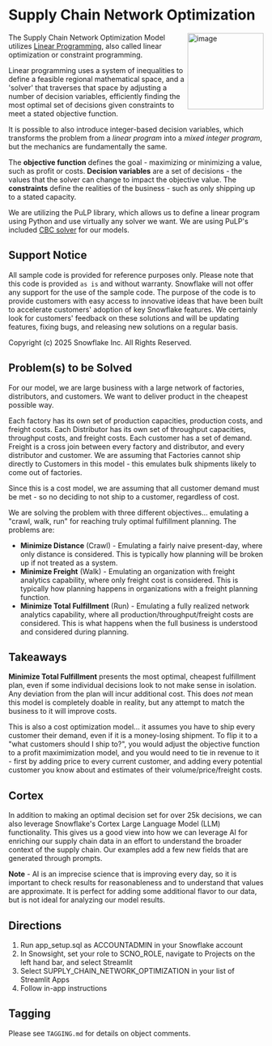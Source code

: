 # Supply Chain Network Optimization

<a href="https://emerging-solutions-toolbox.streamlit.app/">
    <img src="https://github.com/user-attachments/assets/aa206d11-1d86-4f32-8a6d-49fe9715b098" alt="image" width="150" align="right";">
</a>

The Supply Chain Network Optimization Model utilizes [Linear Programming](https://en.wikipedia.org/wiki/Linear_programming), also called linear optimization or constraint programming.

Linear programming uses a system of inequalities to define a feasible regional mathematical space, and a 'solver' that traverses that space by adjusting a number of decision variables, efficiently finding the most optimal set of decisions given constraints to meet a stated objective function.

It is possible to also introduce integer-based decision variables, which transforms the problem from a *linear program* into a *mixed integer program*, but the mechanics are fundamentally the same.

The **objective function** defines the goal - maximizing or minimizing a value, such as profit or costs.
**Decision variables** are a set of decisions - the values that the solver can change to impact the objective value.
The **constraints** define the realities of the business - such as only shipping up to a stated capacity.

We are utilizing the PuLP library, which allows us to define a linear program using Python and use virtually any solver we want.  We are using PuLP's included [CBC solver](https://github.com/coin-or/Cbc) for our models.

## Support Notice

All sample code is provided for reference purposes only. Please note that this code is
provided `as is` and without warranty. Snowflake will not offer any support for the use
of the sample code. The purpose of the code is to provide customers with easy access to
innovative ideas that have been built to accelerate customers' adoption of key
Snowflake features. We certainly look for customers' feedback on these solutions and
will be updating features, fixing bugs, and releasing new solutions on a regular basis.

Copyright (c) 2025 Snowflake Inc. All Rights Reserved.

## Problem(s) to be Solved
For our model, we are large business with a large network of factories, distributors, and customers.  We want to deliver product in the cheapest possible way.

Each factory has its own set of production capacities, production costs, and freight costs.  Each Distributor has its own set of throughput capacities, throughput costs, and freight costs.  Each customer has a set of demand.  Freight is a cross join between every factory and distributor, and every distributor and customer.  We are assuming that Factories cannot ship directly to Customers in this model - this emulates bulk shipments likely to come out of factories.

Since this is a cost model, we are assuming that all customer demand must be met - so no deciding to not ship to a customer, regardless of cost.

We are solving the problem with three different objectives... emulating a "crawl, walk, run" for reaching truly optimal fulfillment planning.  The problems are:

- **Minimize Distance** (Crawl) - Emulating a fairly naive present-day, where only distance is considered.  This is typically how planning will be broken up if not treated as a system.
- **Minimize Freight** (Walk) - Emulating an organization with freight analytics capability, where only freight cost is considered.  This is typically how planning happens in organizations with a freight planning function.
- **Minimize Total Fulfillment** (Run) - Emulating a fully realized network analytics capability, where all production/throughput/freight costs are considered.  This is what happens when the full business is understood and considered during planning.

## Takeaways
**Minimize Total Fulfillment** presents the most optimal, cheapest fulfillment plan, even if some individual decisions look to not make sense in isolation.  Any deviation from the plan will incur additional cost.  This does *not* mean this model is completely doable in reality, but any attempt to match the business to it will improve costs.

This is also a cost optimization model... it assumes you have to ship every customer their demand, even if it is a money-losing shipment.  To flip it to a "what customers should I ship to?", you would adjust the objective function to a profit maximimization model, and you would need to tie in revenue to it - first by adding price to every current customer, and adding every potential customer you know about and estimates of their volume/price/freight costs.

## Cortex

In addition to making an optimal decision set for over 25k decisions, we can also leverage Snowflake's Cortex Large Language Model (LLM) functionality.  This gives us a good view into how we can leverage AI for enriching our supply chain data in an effort to understand the broader context of the supply chain.  Our examples add a few new fields that are generated through prompts.

**Note** - AI is an imprecise science that is improving every day, so it is important to check results for reasonableness and to understand that values are approximate.  It is perfect for adding some additional flavor to our data, but is not ideal for analyzing our model results.

## Directions

1. Run app_setup.sql as ACCOUNTADMIN in your Snowflake account
2. In Snowsight, set your role to SCNO_ROLE, navigate to Projects on the left hand bar, and select Streamlit
3. Select SUPPLY_CHAIN_NETWORK_OPTIMIZATION in your list of Streamlit Apps
4. Follow in-app instructions

## Tagging

Please see `TAGGING.md` for details on object comments.